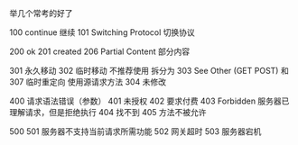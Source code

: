 举几个常考的好了

100 continue 继续
101 Switching Protocol 切换协议


200 ok
201 created 
206 Partial Content 部分内容

301 永久移动
302 临时移动 不推荐使用 拆分为 303 See Other (GET POST)   和 307 临时重定向 使用源请求方法
304 未修改

400 请求语法错误（参数）
401 未授权
402 要求付费
403 Forbidden 服务器已理解请求，但是拒绝执行
404 找不到
405 方法不被允许


500 
501 服务器不支持当前请求所需功能
502 网关超时
503 服务器宕机